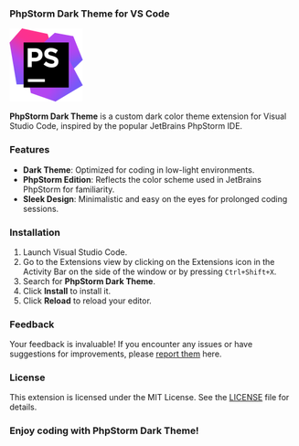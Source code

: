 ### PhpStorm Dark Theme for VS Code

![PhpStorm Dark Theme](./images/icon.png)

**PhpStorm Dark Theme** is a custom dark color theme extension for Visual Studio Code, inspired by the popular JetBrains PhpStorm IDE.

### Features

- **Dark Theme**: Optimized for coding in low-light environments.
- **PhpStorm Edition**: Reflects the color scheme used in JetBrains PhpStorm for familiarity.
- **Sleek Design**: Minimalistic and easy on the eyes for prolonged coding sessions.

### Installation

1. Launch Visual Studio Code.
2. Go to the Extensions view by clicking on the Extensions icon in the Activity Bar on the side of the window or by pressing `Ctrl+Shift+X`.
3. Search for **PhpStorm Dark Theme**.
4. Click **Install** to install it.
5. Click **Reload** to reload your editor.

### Feedback

Your feedback is invaluable! If you encounter any issues or have suggestions for improvements, please [report them](https://github.com/ericgomez/vscode-phpstorm-theme/issues) here.

### License

This extension is licensed under the MIT License. See the [LICENSE](./LICENSE) file for details.

### Enjoy coding with PhpStorm Dark Theme!
